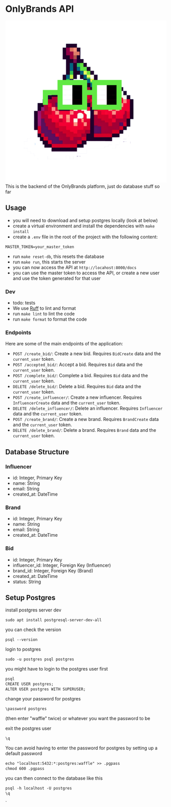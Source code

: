 # OnlyBrands API

![backend_logo](https://github.com/useonlybrands/onlybrands_api/blob/main/onlybrands_api.png?raw=true)
This is the backend of the OnlyBrands platform, just do database stuff so far

## Usage

- you will need to download and setup postgres locally (look at below)
- create a virtual environment and install the dependencies with `make install`
- create a `.env` file in the root of the project with the following content:
```plaintext
MASTER_TOKEN=your_master_token
```
- run `make reset-db`, this resets the database
- run `make run`, this starts the server
- you can now access the API at `http://locahost:8000/docs`
- you can use the master token to access the API, or create a new user and use the token generated for that user

### Dev

- todo: tests
- We use [Ruff](https://github.com/astral-sh/ruff) to lint and format
- run `make lint` to lint the code
- run `make format` to format the code

### Endpoints

Here are some of the main endpoints of the application:

- `POST /create_bid/`: Create a new bid. Requires `BidCreate` data and the `current_user` token.
- `POST /accepted_bid/`: Accept a bid. Requires `Bid` data and the `current_user` token.
- `POST /complete_bid/`: Complete a bid. Requires `Bid` data and the `current_user` token.
- `DELETE /delete_bid/`: Delete a bid. Requires `Bid` data and the `current_user` token.
- `POST /create_influencer/`: Create a new influencer. Requires `InfluencerCreate` data and the `current_user` token.
- `DELETE /delete_influencer/`: Delete an influencer. Requires `Influencer` data and the `current_user` token.
- `POST /create_brand/`: Create a new brand. Requires `BrandCreate` data and the `current_user` token.
- `DELETE /delete_brand/`: Delete a brand. Requires `Brand` data and the `current_user` token.


## Database Structure

### Influencer

- id: Integer, Primary Key
- name: String
- email: String
- created_at: DateTime

### Brand

- id: Integer, Primary Key
- name: String
- email: String
- created_at: DateTime

### Bid

- id: Integer, Primary Key
- influencer_id: Integer, Foreign Key (Influencer)
- brand_id: Integer, Foreign Key (Brand)
- created_at: DateTime
- status: String



## Setup Postgres
install postgres server dev
```
sudo apt install postgresql-server-dev-all
```
you can check the version
```
psql --version
```

login to postgres
```
sudo -u postgres psql postgres
```

you might have to login to the postgres user first
```
psql
CREATE USER postgres;
ALTER USER postgres WITH SUPERUSER;
```

change your password for postgres
```
\password postgres
```
(then enter "waffle" twice) or whatever you want the password to be

exit the postgres user
```
\q
```

You can avoid having to enter the password for postgres by setting up a default password
```
echo "localhost:5432:*:postgres:waffle" >> .pgpass
chmod 600 .pgpass
```

you can then connect to the database like this
```
psql -h localhost -U postgres
\q
```
`